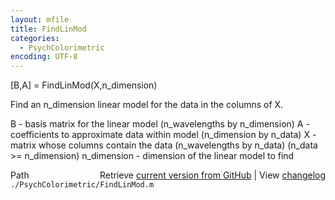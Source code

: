 ```yaml
---
layout: mfile
title: FindLinMod
categories:
  - PsychColorimetric
encoding: UTF-8
---
```


[B,A] = FindLinMod(X,n\_dimension)

Find an n\_dimension linear model for the
data in the columns of X.

B - basis matrix for the linear model
 (n\_wavelengths by n\_dimension)
A - coefficients to approximate data within model
 (n\_dimension by n\_data)
X - matrix whose columns contain the data
 (n\_wavelengths by n\_data)
 (n\_data >= n\_dimension)
n\_dimension - dimension of the linear model to find


<div class="code_header" style="text-align:right;">
  <span style="float:left;">Path&nbsp;&nbsp;</span> <span class="counter">Retrieve <a href=
  "https://raw.github.com/Psychtoolbox-3/Psychtoolbox-3/beta/./PsychColorimetric/FindLinMod.m">current version from GitHub</a> | View <a href=
  "https://github.com/Psychtoolbox-3/Psychtoolbox-3/commits/beta/./PsychColorimetric/FindLinMod.m">changelog</a></span>
</div>
<div class="code">
  <code>./PsychColorimetric/FindLinMod.m</code>
</div>
